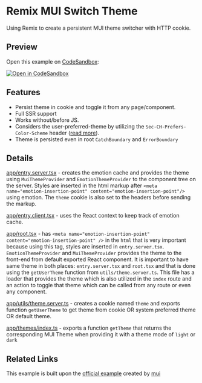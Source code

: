 # Remix MUI Switch Theme

Using Remix to create a persistent MUI theme switcher with HTTP cookie.

## Preview

Open this example on [CodeSandbox](https://codesandbox.com):

[![Open in CodeSandbox](https://codesandbox.io/static/img/play-codesandbox.svg)](https://codesandbox.io/s/github/arpitdalal/remix-mui-switch-theme)

## Features

- Persist theme in cookie and toggle it from any page/component.
- Full SSR support
- Works without/before JS.
- Considers the user-preferred-theme by utilizing the `Sec-CH-Prefers-Color-Scheme` header ([read more](https://web.dev/user-preference-media-features-headers/)).
- Theme is persisted even in root `CatchBoundary` and `ErrorBoundary`

## Details

[app/entry.server.tsx](./app/entry.server.tsx) - creates the emotion cache and provides the theme using `MuiThemeProvider` and `EmotionThemeProvider` to the component tree on the server. Styles are inserted in the html markup after `<meta name="emotion-insertion-point" content="emotion-insertion-point"/>` using emotion. The `theme` cookie is also set to the headers before sending the markup.

[app/entry.client.tsx](./app/entry.client.tsx) - uses the React context to keep track of emotion cache.

[app/root.tsx](./app/root.tsx) - has `<meta name="emotion-insertion-point" content="emotion-insertion-point" />` in the `html` that is very important because using this tag, styles are inserted in `entry.server.tsx`. `EmotionThemeProvider` and `MuiThemeProvider` provides the theme to the front-end from default exported React component. It is important to have same theme in both places: `entry.server.tsx` and `root.tsx` and that is done using the `getUserTheme` function from `utils/theme.server.ts`. This file has a loader that provides the theme which is also utilized in the `index` route and an action to toggle that theme which can be called from any route or even any component.

[app/utils/theme.server.ts](./app/utils/theme.server.ts) - creates a cookie named `theme` and exports function `getUserTheme` to get theme from cookie OR system preferred theme OR default theme.

[app/themes/index.ts](./app/themes/index.ts) - exports a function `getTheme` that returns the corresponding MUI Theme when providing it with a theme mode of `light` or `dark`

## Related Links

This example is built upon the [official example](https://github.com/mui/material-ui/tree/master/examples/remix-with-typescript) created by [mui](https://github.com/mui/material-ui/)
